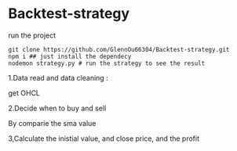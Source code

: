 # Backtest-strategy
run the project
```
git clone https://github.com/GlennOu66304/Backtest-strategy.git
npm i ## just install the dependecy
nodemon strategy.py # run the strategy to see the result
```


1.Data read and data cleaning :   

get OHCL   


2.Decide when to buy and sell   

By comparie the sma value   


3,Calculate the inistial value, and close price, and the profit  
